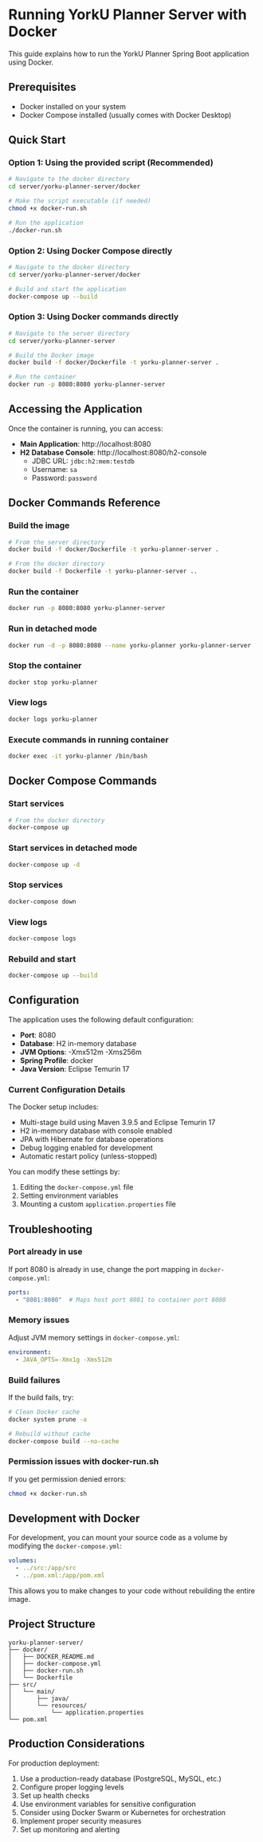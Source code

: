 # Running YorkU Planner Server with Docker

This guide explains how to run the YorkU Planner Spring Boot application using Docker.

## Prerequisites

- Docker installed on your system
- Docker Compose installed (usually comes with Docker Desktop)

## Quick Start

### Option 1: Using the provided script (Recommended)

```bash
# Navigate to the docker directory
cd server/yorku-planner-server/docker

# Make the script executable (if needed)
chmod +x docker-run.sh

# Run the application
./docker-run.sh
```

### Option 2: Using Docker Compose directly

```bash
# Navigate to the docker directory
cd server/yorku-planner-server/docker

# Build and start the application
docker-compose up --build
```

### Option 3: Using Docker commands directly

```bash
# Navigate to the server directory
cd server/yorku-planner-server

# Build the Docker image
docker build -f docker/Dockerfile -t yorku-planner-server .

# Run the container
docker run -p 8080:8080 yorku-planner-server
```

## Accessing the Application

Once the container is running, you can access:

- **Main Application**: http://localhost:8080
- **H2 Database Console**: http://localhost:8080/h2-console
  - JDBC URL: `jdbc:h2:mem:testdb`
  - Username: `sa`
  - Password: `password`

## Docker Commands Reference

### Build the image
```bash
# From the server directory
docker build -f docker/Dockerfile -t yorku-planner-server .

# From the docker directory
docker build -f Dockerfile -t yorku-planner-server ..
```

### Run the container
```bash
docker run -p 8080:8080 yorku-planner-server
```

### Run in detached mode
```bash
docker run -d -p 8080:8080 --name yorku-planner yorku-planner-server
```

### Stop the container
```bash
docker stop yorku-planner
```

### View logs
```bash
docker logs yorku-planner
```

### Execute commands in running container
```bash
docker exec -it yorku-planner /bin/bash
```

## Docker Compose Commands

### Start services
```bash
# From the docker directory
docker-compose up
```

### Start services in detached mode
```bash
docker-compose up -d
```

### Stop services
```bash
docker-compose down
```

### View logs
```bash
docker-compose logs
```

### Rebuild and start
```bash
docker-compose up --build
```

## Configuration

The application uses the following default configuration:

- **Port**: 8080
- **Database**: H2 in-memory database
- **JVM Options**: -Xmx512m -Xms256m
- **Spring Profile**: docker
- **Java Version**: Eclipse Temurin 17

### Current Configuration Details

The Docker setup includes:
- Multi-stage build using Maven 3.9.5 and Eclipse Temurin 17
- H2 in-memory database with console enabled
- JPA with Hibernate for database operations
- Debug logging enabled for development
- Automatic restart policy (unless-stopped)

You can modify these settings by:

1. Editing the `docker-compose.yml` file
2. Setting environment variables
3. Mounting a custom `application.properties` file

## Troubleshooting

### Port already in use
If port 8080 is already in use, change the port mapping in `docker-compose.yml`:
```yaml
ports:
  - "8081:8080"  # Maps host port 8081 to container port 8080
```

### Memory issues
Adjust JVM memory settings in `docker-compose.yml`:
```yaml
environment:
  - JAVA_OPTS=-Xmx1g -Xms512m
```

### Build failures
If the build fails, try:
```bash
# Clean Docker cache
docker system prune -a

# Rebuild without cache
docker-compose build --no-cache
```

### Permission issues with docker-run.sh
If you get permission denied errors:
```bash
chmod +x docker-run.sh
```

## Development with Docker

For development, you can mount your source code as a volume by modifying the `docker-compose.yml`:

```yaml
volumes:
  - ../src:/app/src
  - ../pom.xml:/app/pom.xml
```

This allows you to make changes to your code without rebuilding the entire image.

## Project Structure

```
yorku-planner-server/
├── docker/
│   ├── DOCKER_README.md
│   ├── docker-compose.yml
│   ├── docker-run.sh
│   └── Dockerfile
├── src/
│   └── main/
│       ├── java/
│       └── resources/
│           └── application.properties
└── pom.xml
```

## Production Considerations

For production deployment:

1. Use a production-ready database (PostgreSQL, MySQL, etc.)
2. Configure proper logging levels
3. Set up health checks
4. Use environment variables for sensitive configuration
5. Consider using Docker Swarm or Kubernetes for orchestration
6. Implement proper security measures
7. Set up monitoring and alerting 